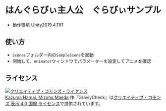 # はんぐらびぃ主人公　ぐらびぃサンプル

- 動作環境 Unity2019.4.11f1

## 使い方
- `Scenes`フォルダー内の`SampleScene`を起動
- 開始して、`Animator`ウィンドウでパラメーターを設定してアニメを確認


## ライセンス
<a rel="license" href="http://creativecommons.org/licenses/by/4.0/"><img alt="クリエイティブ・コモンズ・ライセンス" style="border-width:0" src="https://i.creativecommons.org/l/by/4.0/88x31.png" /></a><br /><a xmlns:cc="http://creativecommons.org/ns#" href="https://github.com/tanakaedu/GraviyCheck" property="cc:attributionName" rel="cc:attributionURL">Kazuma Hamai, Mizuho Maeda</a> 作『<span xmlns:dct="http://purl.org/dc/terms/" href="http://purl.org/dc/dcmitype/Dataset" property="dct:title" rel="dct:type">GraviyCheck</span>』は<a rel="license" href="http://creativecommons.org/licenses/by/4.0/">クリエイティブ・コモンズ 表示 4.0 国際 ライセンス</a>で提供されています。
